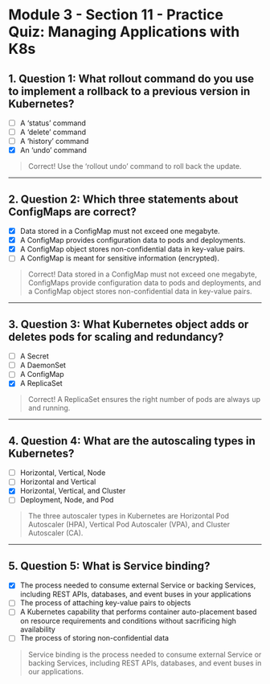 # Module 3 - Section 11 - Practice Quiz: Managing Applications with K8s

## 1. **Question 1**: What rollout command do you use to implement a rollback to a previous version in Kubernetes?

- [ ] A ‘status’ command
- [ ] A ‘delete’ command
- [ ] A ‘history’ command
- [x] An ‘undo’ command

> Correct! Use the ‘rollout undo’ command to roll back the update.
---

## 2. **Question 2**: Which three statements about ConfigMaps are correct?

- [x] Data stored in a ConfigMap must not exceed one megabyte.
- [x] A ConfigMap provides configuration data to pods and deployments.
- [x] A ConfigMap object stores non-confidential data in key-value pairs.
- [ ] A ConfigMap is meant for sensitive information (encrypted).

> Correct! Data stored in a ConfigMap must not exceed one megabyte, ConfigMaps provide configuration data to pods and deployments, and a ConfigMap object stores non-confidential data in key-value pairs.
---

## 3. **Question 3**: What Kubernetes object adds or deletes pods for scaling and redundancy?

- [ ] A Secret
- [ ] A DaemonSet
- [ ] A ConfigMap
- [x] A ReplicaSet

> Correct! A ReplicaSet ensures the right number of pods are always up and running.
---

## 4. **Question 4**: What are the autoscaling types in Kubernetes?

- [ ] Horizontal, Vertical, Node
- [ ] Horizontal and Vertical
- [x] Horizontal, Vertical, and Cluster
- [ ] Deployment, Node, and Pod

> The three autoscaler types in Kubernetes are Horizontal Pod Autoscaler (HPA), Vertical Pod Autoscaler (VPA), and Cluster Autoscaler (CA).
---

## 5. **Question 5**: What is Service binding?

- [x] The process needed to consume external Service or backing Services, including REST APIs, databases, and event buses in your applications
- [ ] The process of attaching key-value pairs to objects
- [ ] A Kubernetes capability that performs container auto-placement based on resource requirements and conditions without sacrificing high availability
- [ ] The process of storing non-confidential data

> Service binding is the process needed to consume external Service or backing Services, including REST APIs, databases, and event buses in our applications. 